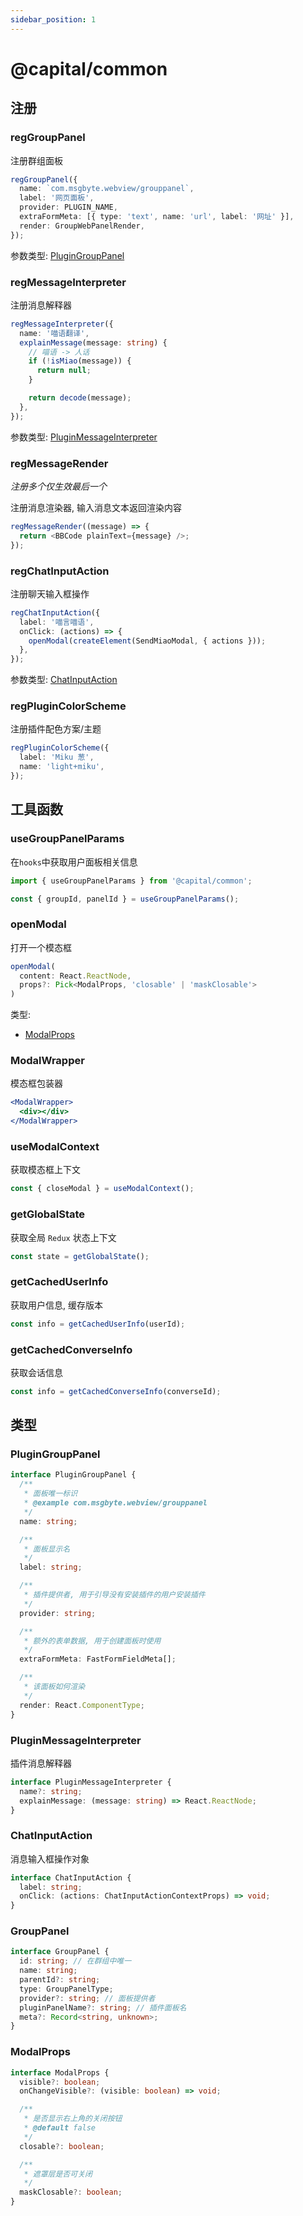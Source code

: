 ```yaml
---
sidebar_position: 1
---
```


# @capital/common

## 注册

### regGroupPanel

注册群组面板

```typescript
regGroupPanel({
  name: `com.msgbyte.webview/grouppanel`,
  label: '网页面板',
  provider: PLUGIN_NAME,
  extraFormMeta: [{ type: 'text', name: 'url', label: '网址' }],
  render: GroupWebPanelRender,
});
```

参数类型: [PluginGroupPanel](#plugingrouppanel)

### regMessageInterpreter

注册消息解释器

```typescript
regMessageInterpreter({
  name: '喵语翻译',
  explainMessage(message: string) {
    // 喵语 -> 人话
    if (!isMiao(message)) {
      return null;
    }

    return decode(message);
  },
});
```

参数类型: [PluginMessageInterpreter](#pluginmessageinterpreter)

### regMessageRender

*注册多个仅生效最后一个*

注册消息渲染器, 输入消息文本返回渲染内容

```typescript
regMessageRender((message) => {
  return <BBCode plainText={message} />;
});
```

### regChatInputAction

注册聊天输入框操作

```typescript
regChatInputAction({
  label: '喵言喵语',
  onClick: (actions) => {
    openModal(createElement(SendMiaoModal, { actions }));
  },
});
```

参数类型: [ChatInputAction](#chatinputaction)


### regPluginColorScheme

注册插件配色方案/主题

```typescript
regPluginColorScheme({
  label: 'Miku 葱',
  name: 'light+miku',
});
```








## 工具函数

### useGroupPanelParams

在`hooks`中获取用户面板相关信息

```typescript
import { useGroupPanelParams } from '@capital/common';

const { groupId, panelId } = useGroupPanelParams();
```

### openModal

打开一个模态框

```typescript
openModal(
  content: React.ReactNode,
  props?: Pick<ModalProps, 'closable' | 'maskClosable'>
)
```

类型:
- [ModalProps](#modalprops)


### ModalWrapper

模态框包装器

```jsx
<ModalWrapper>
  <div></div>
</ModalWrapper>
```

### useModalContext

获取模态框上下文

```typescript
const { closeModal } = useModalContext();
```

### getGlobalState

获取全局 `Redux` 状态上下文

```typescript
const state = getGlobalState();
```

### getCachedUserInfo

获取用户信息, 缓存版本

```typescript
const info = getCachedUserInfo(userId);
```

### getCachedConverseInfo

获取会话信息

```typescript
const info = getCachedConverseInfo(converseId);
```

## 类型

### PluginGroupPanel

```typescript
interface PluginGroupPanel {
  /**
   * 面板唯一标识
   * @example com.msgbyte.webview/grouppanel
   */
  name: string;

  /**
   * 面板显示名
   */
  label: string;

  /**
   * 插件提供者, 用于引导没有安装插件的用户安装插件
   */
  provider: string;

  /**
   * 额外的表单数据, 用于创建面板时使用
   */
  extraFormMeta: FastFormFieldMeta[];

  /**
   * 该面板如何渲染
   */
  render: React.ComponentType;
}
```

### PluginMessageInterpreter

插件消息解释器

```typescript
interface PluginMessageInterpreter {
  name?: string;
  explainMessage: (message: string) => React.ReactNode;
}
```

### ChatInputAction

消息输入框操作对象

```typescript
interface ChatInputAction {
  label: string;
  onClick: (actions: ChatInputActionContextProps) => void;
}
```


### GroupPanel

```typescript
interface GroupPanel {
  id: string; // 在群组中唯一
  name: string;
  parentId?: string;
  type: GroupPanelType;
  provider?: string; // 面板提供者
  pluginPanelName?: string; // 插件面板名
  meta?: Record<string, unknown>;
}
```


### ModalProps

```typescript
interface ModalProps {
  visible?: boolean;
  onChangeVisible?: (visible: boolean) => void;

  /**
   * 是否显示右上角的关闭按钮
   * @default false
   */
  closable?: boolean;

  /**
   * 遮罩层是否可关闭
   */
  maskClosable?: boolean;
}
```
